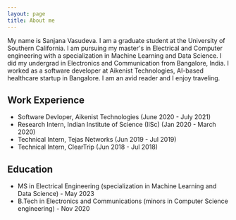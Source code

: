 ```yaml
---
layout: page
title: About me
---
```


My name is Sanjana Vasudeva. I am a graduate student at the University of Southern California. I am pursuing my master's in Electrical and Computer engineering with a specialization in Machine Learning and Data Science. I did my undergrad in Electronics and Communication from Bangalore, India. I worked as a software developer at Aikenist Technologies, AI-based healthcare startup in Bangalore. I am an avid reader and I enjoy traveling.

## Work Experience 

* Software Devloper, Aikenist Technologies (June 2020 - July 2021)
* Research Intern, Indian Institute of Science (IISc) (Jan 2020 - March 2020)
* Technical Intern, Tejas Networks (Jun 2019 - Jul 2019)
* Technical Intern, ClearTrip (Jun 2018 - Jul 2018)

## Education

* MS in Electrical Engineering (specialization in Machine Learning and Data Science) - May 2023
* B.Tech in Electronics and Communications (minors in Computer Science engineering) - Nov 2020

